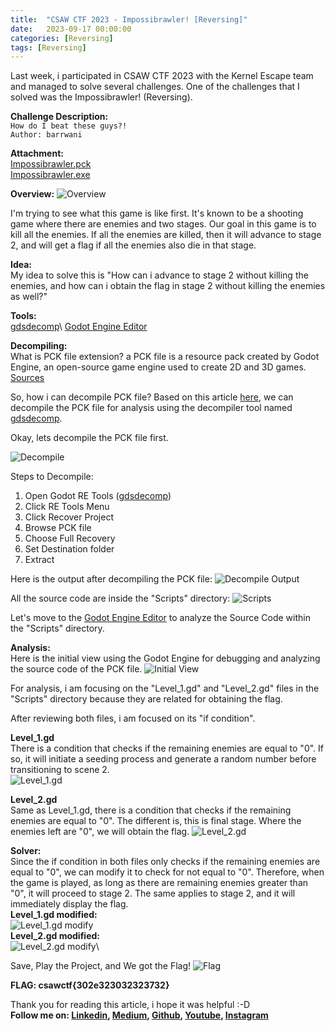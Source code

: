 ```yaml
---
title:  "CSAW CTF 2023 - Impossibrawler! [Reversing]"
date:   2023-09-17 00:00:00
categories: [Reversing]
tags: [Reversing]
---
```

Last week, i participated in CSAW CTF 2023 with the Kernel Escape team and managed to solve several challenges. One of the challenges that I solved was the Impossibrawler! (Reversing).

<!--more-->

**Challenge Description:**\
`How do I beat these guys?!`\
`Author: barrwani`

**Attachment:**\
[Impossibrawler.pck](/files/Impossibrawler.pck)\
[Impossibrawler.exe](/files/Impossibrawler.exe)

**Overview:**
![Overview](/images/post/CSAWCTF2023_overview.png)

I'm trying to see what this game is like first. It's known to be a shooting game where there are enemies and two stages. Our goal in this game is to kill all the enemies. If all the enemies are killed, then it will advance to stage 2, and will get a flag if all the enemies also die in that stage.

**Idea:**\
My idea to solve this is "How can i advance to stage 2 without killing the enemies, and how can i obtain the flag in stage 2 without killing the enemies as well?"

**Tools:**\
[gdsdecomp]("https://github.com/bruvzg/gdsdecomp")\
[Godot Engine Editor](https://godotengine.org/download/windows/)

**Decompiling:**\
What is PCK file extension? a PCK file is a resource pack created by Godot Engine, an open-source game engine used to create 2D and 3D games. [Sources]("https://fileinfo.com/extension/pck")

So, how i can decompile PCK file? Based on this article [here]("https://mahaloz.re/2021/10/03/tasteless-21-tasteless-shores.html"), we can decompile the PCK file for analysis using the decompiler tool named [gdsdecomp]("https://github.com/bruvzg/gdsdecomp").

Okay, lets decompile the PCK file first.

![Decompile](/images/post/CSAWCTF2023_decompile.png)

Steps to Decompile:
1. Open Godot RE Tools ([gdsdecomp]("https://github.com/bruvzg/gdsdecomp"))
2. Click RE Tools Menu
3. Click Recover Project
4. Browse PCK file
5. Choose Full Recovery
6. Set Destination folder
7. Extract

Here is the output after decompiling the PCK file:
![Decompile Output](/images/post/CSAWCTF2023_output_decompile.png)

All the source code are inside the "Scripts" directory:
![Scripts](/images/post/CSAWCTF2023_scripts.png)

Let's move to the [Godot Engine Editor](https://godotengine.org/download/windows/) to analyze the Source Code within the "Scripts" directory.

**Analysis:**\
Here is the initial view using the Godot Engine for debugging and analyzing the source code of the PCK file.
![Initial View](/images/post/CSAWCTF2023_godotengineview.png)

For analysis, i am focusing on the "Level_1.gd" and "Level_2.gd" files in the "Scripts" directory because they are related for obtaining the flag.

After reviewing both files, i am focused on its "if condition".

**Level_1.gd**\
There is a condition that checks if the remaining enemies are equal to "0". If so, it will initiate a seeding process and generate a random number before transitioning to scene 2.\
![Level_1.gd](/images/post/CSAWCTF2023_level1.png)

**Level_2.gd**\
Same as Level_1.gd, there is a condition that checks if the remaining enemies are equal to "0". The different is, this is final stage. Where the enemies left are "0", we will obtain the flag.
![Level_2.gd](/images/post/CSAWCTF2023_level2.png)

**Solver:**\
Since the if condition in both files only checks if the remaining enemies are equal to "0", we can modify it to check for not equal to "0". Therefore, when the game is played, as long as there are remaining enemies greater than "0", it will proceed to stage 2. The same applies to stage 2, and it will immediately display the flag.\
**Level_1.gd modified:**\
![Level_1.gd modify](/images/post/CSAWCTF2023_level1_modify.png)\
**Level_2.gd modified:**\
![Level_2.gd modify](/images/post/CSAWCTF2023_level2_modify.png)\

Save, Play the Project, and We got the Flag!
![Flag](/images/post/CSAWCTF2023_flag.png)

**FLAG: csawctf{302e323032323732}**

Thank you for reading this article, i hope it was helpful :-D\
**Follow me on: [Linkedin], [Medium], [Github], [Youtube], [Instagram]**

[Linkedin]: https://www.linkedin.com/in/muhammad-ichwan-banua/
[Medium]: https://banua.medium.com
[Github]: https://github.com/banuaa
[Youtube]: https://www.youtube.com/@muhammad.iwn-banua
[Instagram]: https://www.instagram.com/muhammad.iwn

